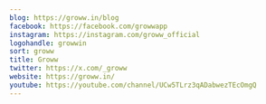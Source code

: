 ```yaml
---
blog: https://groww.in/blog
facebook: https://facebook.com/growwapp
instagram: https://instagram.com/groww_official
logohandle: growwin
sort: groww
title: Groww
twitter: https://x.com/_groww
website: https://groww.in/
youtube: https://youtube.com/channel/UCw5TLrz3qADabwezTEcOmgQ
---
```

